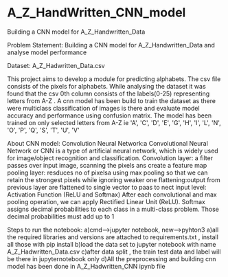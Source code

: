 # A_Z_HandWritten_CNN_model
Building a CNN model for A_Z_Handwritten_Data

Problem Statement: Building a CNN model for A_Z_Handwritten_Data and analyse model performance

Dataset: A_Z_Hadwritten_Data.csv

This project aims to develop a  module for predicting alphabets. 
The csv file consists of the pixels for alphabets. While analysing the dataset it was found that the csv 0th column consists of the labels(0-25) representing letters from A-Z . A cnn model has been build  to train the dataset as there were multiclass classification of images is there and evaluate model accuracy and performance using confusion matrix. The model has been trained on only selected letters from A-Z ie 'A', 'C', 'D', 'E', 'G', 'H', 'I', 'L', 'N', 'O', 'P', 'Q', 
          'S', 'T', 'U', 'V'

About CNN model: Convolution Neural Network:a Convolutional Neural Network or CNN is a type of artificial neural network, which is widely used for image/object recognition and classification.
Convolution layer: a filter passes over input image, scanning the pixels ans create a feature map
pooling layer: resduces no of pixelsa using max pooling so that we can retain the strongest pixels while ignoring weaker one
flattening:output from previous layer are flattened to single vector to paas to nect input level:
Activation Function (ReLU and Softmax)
After each convolutional and max pooling operation, we can apply Rectified Linear Unit (ReLU). Softmax assigns decimal probabilities to each class in a multi-class problem. Those decimal probabilities must add up to 1

Steps  to run the notebook:
 a)cmd-->jupyter notebook, new-->pyhton3
 a)all the required libraries and versions are attached to requirements.txt , install all those with pip install
 b)load the data set to jupyter notebook with name A_Z_Hadwritten_Data.csv
 c)after data split , the train  test data and label will be there in jupyternotebook only
 d)All the preprocessing and building cnn model has been done in A_Z_Hadwritten_CNN ipynb file

 
